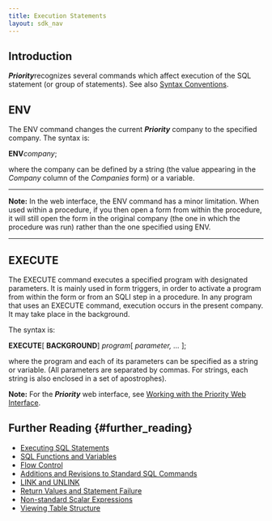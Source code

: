 ```yaml
---
title: Execution Statements
layout: sdk_nav
---
```


## Introduction

***Priority***recognizes several commands which affect execution of the
SQL statement (or group of statements). See also [Syntax
Conventions](SQL_Syntax#Syntax_Conventions "wikilink").

## ENV

The ENV command changes the current ***Priority*** company to the
specified company. The syntax is:

**ENV***company*;

where the company can be defined by a string (the value appearing in the
*Company* column of the *Companies* form) or a variable.

------------------------------------------------------------------------

**Note:** In the web interface, the ENV command has a minor limitation.
When used within a procedure, if you then open a form from within the
procedure, it will still open the form in the original company (the one
in which the procedure was run) rather than the one specified using ENV.

------------------------------------------------------------------------

## EXECUTE

The EXECUTE command executes a specified program with designated
parameters. It is mainly used in form triggers, in order to activate a
program from within the form or from an SQLI step in a procedure. In any
program that uses an EXECUTE command, execution occurs in the present
company. It may take place in the background.

The syntax is:

**EXECUTE**\[ **BACKGROUND**\] *program*\[ *parameter, \...* \];

where the program and each of its parameters can be specified as a
string or variable. (All parameters are separated by commas. For
strings, each string is also enclosed in a set of apostrophes).

**Note:** For the ***Priority*** web interface, see [Working with the
Priority Web
Interface](Working_with_the_Priority_Web_Interface "wikilink").

## Further Reading {#further_reading}

-   [Executing SQL Statements](Executing_SQL_Statements "wikilink")
-   [SQL Functions and
    Variables](SQL_Functions_and_Variables "wikilink")
-   [Flow Control](Flow_Control "wikilink")
-   [Additions and Revisions to Standard SQL
    Commands](Additions_and_Revisions_to_Standard_SQL_Commands "wikilink")
-   [LINK and UNLINK](LINK_and_UNLINK "wikilink")
-   [Return Values and Statement
    Failure](Return_Values_and_Statement_Failure "wikilink")
-   [Non-standard Scalar
    Expressions](Non-standard_Scalar_Expressions "wikilink")
-   [Viewing Table Structure](Viewing_Table_Structure "wikilink")
